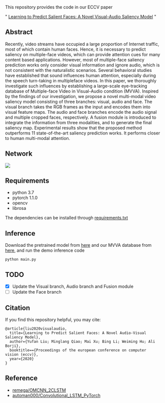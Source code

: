 This repository provides the code in our ECCV paper 

"
[Learning to Predict Salient Faces: A Novel Visual-Audio Saliency Model](https://www.ecva.net/papers/eccv_2020/papers_ECCV/papers/123650409.pdf)
"

## Abstract
Recently, video streams have occupied a large proportion of
Internet traffic, most of which contain human faces. Hence, it is necessary to predict saliency on multiple-face videos, which can provide
attention cues for many content based applications. However, most of
multiple-face saliency prediction works only consider visual information
and ignore audio, which is not consistent with the naturalistic scenarios. Several behavioral studies have established that sound influences
human attention, especially during the speech turn-taking in multipleface videos. In this paper, we thoroughly investigate such influences by
establishing a large-scale eye-tracking database of Multiple-face Video in
Visual-Audio condition (MVVA). Inspired by the findings of our investigation, we propose a novel multi-modal video saliency model consisting
of three branches: visual, audio and face. The visual branch takes the
RGB frames as the input and encodes them into visual feature maps. The audio and face branches encode the audio signal and multiple
cropped faces, respectively. A fusion module is introduced to integrate
the information from three modalities, and to generate the final saliency
map. Experimental results show that the proposed method outperforms
11 state-of-the-art saliency prediction works. It performs closer to human
multi-modal attention.

## Network
![](https://github.com/MinglangQiao/visual_audio_saliency/blob/main/data/network.png)

## Requirements
* python 3.7
* pytorch 1.1.0
* opencv 
* librosa

The dependencies can be installed through [requirements.txt](https://github.com/MinglangQiao/visual_audio_saliency/blob/main/requirements.txt)

## Inference
Download the pretrained model from [here](https://www.dropbox.com/s/j8lu47a5r2upd0a/17_i_video_120_host_207_station_0905_visual_audio_face_modal_cc_0.690_kl_0.8210.pkl?dl=0) and our MVVA database from [here](https://github.com/MinglangQiao/MVVA-Database),
and run the demo inference code
```
python main.py
```

## TODO
- [x] Update the Visual branch, Audio branch and Fusion module 
- [ ] Update the Face branch

## Citation
If you find this repository helpful, you may cite:
```
@article{liu2020visualaudio,
  title={Learning to Predict Salient Faces: A Novel Audio-Visual Saliency Model},
  author={Yufan Liu; Minglang Qiao; Mai Xu; Bing Li; Weiming Hu; Ali Borji},
  booktitle=={Proceedings of the european conference on computer vision (eccv)},
  year={2020}
}
```

## Reference
* [remega/OMCNN_2CLSTM](https://github.com/remega/OMCNN_2CLSTM)
* [automan000/Convolutional_LSTM_PyTorch](https://github.com/automan000/Convolutional_LSTM_PyTorch)

